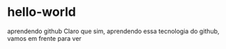 # hello-world
aprendendo github
Claro que sim, aprendendo essa tecnologia do github, vamos em frente para ver
